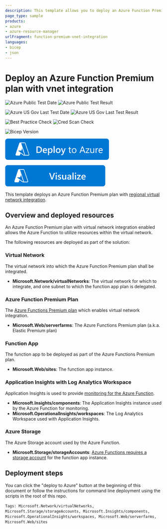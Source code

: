 ```yaml
---
description: This template allows you to deploy an Azure Function Premium plan with regional virtual network integration enabled to a newly created virtual network.
page_type: sample
products:
- azure
- azure-resource-manager
urlFragment: function-premium-vnet-integration
languages:
- bicep
- json
---
```

# Deploy an Azure Function Premium plan with vnet integration

![Azure Public Test Date](https://azurequickstartsservice.blob.core.windows.net/badges/quickstarts/microsoft.web/function-premium-vnet-integration/PublicLastTestDate.svg)
![Azure Public Test Result](https://azurequickstartsservice.blob.core.windows.net/badges/quickstarts/microsoft.web/function-premium-vnet-integration/PublicDeployment.svg)

![Azure US Gov Last Test Date](https://azurequickstartsservice.blob.core.windows.net/badges/quickstarts/microsoft.web/function-premium-vnet-integration/FairfaxLastTestDate.svg)
![Azure US Gov Last Test Result](https://azurequickstartsservice.blob.core.windows.net/badges/quickstarts/microsoft.web/function-premium-vnet-integration/FairfaxDeployment.svg)

![Best Practice Check](https://azurequickstartsservice.blob.core.windows.net/badges/quickstarts/microsoft.web/function-premium-vnet-integration/BestPracticeResult.svg)
![Cred Scan Check](https://azurequickstartsservice.blob.core.windows.net/badges/quickstarts/microsoft.web/function-premium-vnet-integration/CredScanResult.svg)

![Bicep Version](https://azurequickstartsservice.blob.core.windows.net/badges/quickstarts/microsoft.web/function-premium-vnet-integration/BicepVersion.svg)

[![Deploy To Azure](https://raw.githubusercontent.com/Azure/azure-quickstart-templates/master/1-CONTRIBUTION-GUIDE/images/deploytoazure.svg?sanitize=true)](https://portal.azure.com/#create/Microsoft.Template/uri/https%3A%2F%2Fraw.githubusercontent.com%2FAzure%2Fazure-quickstart-templates%2Fmaster%2Fquickstarts%2Fmicrosoft.web%2Ffunction-premium-vnet-integration%2Fazuredeploy.json)

[![Visualize](https://raw.githubusercontent.com/Azure/azure-quickstart-templates/master/1-CONTRIBUTION-GUIDE/images/visualizebutton.svg?sanitize=true)](http://armviz.io/#/?load=https%3A%2F%2Fraw.githubusercontent.com%2FAzure%2Fazure-quickstart-templates%2Fmaster%2Fquickstarts%2Fmicrosoft.web%2Ffunction-premium-vnet-integration%2Fazuredeploy.json)

This template deploys an Azure Function Premium plan with [regional virtual network integration](https://learn.microsoft.com/azure/azure-functions/functions-networking-options#regional-virtual-network-integration).

## Overview and deployed resources

An Azure Function Premium plan with virtual network integration enabled allows the Azure Function to utilize resources within the virtual network.

The following resources are deployed as part of the solution:

### Virtual Network

The virtual network into which the Azure Function Premium plan shall be integrated.

+ **Microsoft.Network/virtualNetworks**: The virtual network for which to integrate, and one subnet to which the function app plan is delegated.

### Azure Function Premium Plan

The [Azure Functions Premium plan](https://learn.microsoft.com/azure/azure-functions/functions-premium-plan) which enables virtual network integration.

+ **Microsoft.Web/serverfarms**: The Azure Functions Premium plan (a.k.a. Elastic Premium plan)

### Function App

The function app to be deployed as part of the Azure Functions Premium plan.

+ **Microsoft.Web/sites**: The function app instance.

### Application Insights with Log Analytics Workspace

Application Insights is used to provide [monitoring for the Azure Function](https://learn.microsoft.com/azure/azure-functions/functions-monitoring).

+ **Microsoft.Insights/components**: The Application Insights instance used by the Azure Function for monitoring.
+ **Microsoft.OperationalInsights/workspaces**: The Log Analytics Workspace used with Application Insights.

### Azure Storage

The Azure Storage account used by the Azure Function.

+ **Microsoft.Storage/storageAccounts**: [Azure Functions requires a storage account](https://learn.microsoft.com/azure/azure-functions/storage-considerations) for the function app instance.

## Deployment steps

You can click the "deploy to Azure" button at the beginning of this document or follow the instructions for command line deployment using the scripts in the root of this repo.

`Tags: Microsoft.Network/virtualNetworks, Microsoft.Storage/storageAccounts, Microsoft.Insights/components, Microsoft.OperationalInsights/workspaces, Microsoft.Web/serverfarms, Microsoft.Web/sites`
